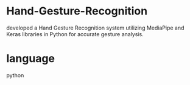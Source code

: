 # Hand-Gesture-Recognition
developed a Hand Gesture Recognition system utilizing
MediaPipe and Keras libraries in Python for accurate gesture
analysis.

# language
python
